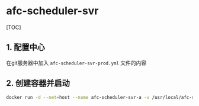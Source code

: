 # afc-scheduler-svr

[TOC]

## 1. 配置中心

在git服务器中加入 ```afc-scheduler-svr-prod.yml``` 文件的内容

## 2. 创建容器并启动

```sh
docker run -d --net=host --name afc-scheduler-svr-a -v /usr/local/afc-scheduler-svr/a:/usr/local/myservice --restart=always nnzbz/spring-boot-app
```